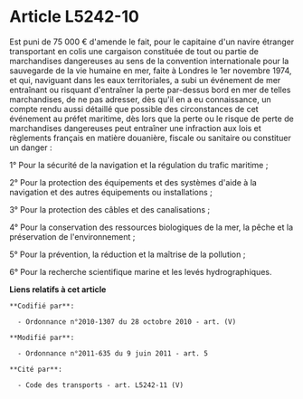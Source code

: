 # Article L5242-10

Est puni de 75 000 € d'amende le fait, pour le capitaine d'un navire étranger transportant en colis une cargaison constituée
de tout ou partie de marchandises dangereuses au sens de la convention internationale pour la sauvegarde de la vie humaine en
mer, faite à Londres le 1er novembre 1974, et qui, naviguant dans les eaux territoriales, a subi un événement de mer
entraînant ou risquant d'entraîner la perte par-dessus bord en mer de telles marchandises, de ne pas adresser, dès qu'il en a
eu connaissance, un compte rendu aussi détaillé que possible des circonstances de cet événement au préfet maritime, dès lors
que la perte ou le risque de perte de marchandises dangereuses peut entraîner une infraction aux lois et règlements français
en matière douanière, fiscale ou sanitaire ou constituer un danger :

1° Pour la sécurité de la navigation et la régulation du trafic maritime ;

2° Pour la protection des équipements et des systèmes d'aide à la navigation et des autres équipements ou installations ;

3° Pour la protection des câbles et des canalisations ;

4° Pour la conservation des ressources biologiques de la mer, la pêche et la préservation de l'environnement ;

5° Pour la prévention, la réduction et la maîtrise de la pollution ;

6° Pour la recherche scientifique marine et les levés hydrographiques.

**Liens relatifs à cet article**

	**Codifié par**:

	  - Ordonnance n°2010-1307 du 28 octobre 2010 - art. (V)

	**Modifié par**:

	  - Ordonnance n°2011-635 du 9 juin 2011 - art. 5

	**Cité par**:

	  - Code des transports - art. L5242-11 (V)
